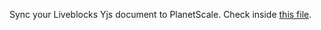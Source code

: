 Sync your Liveblocks Yjs document to PlanetScale. Check inside [this file](https://github.com/CTNicholas/liveblocks-yjs-planetscale-sync/blob/master/src/app/api/liveblocks-database-sync/route.ts).
